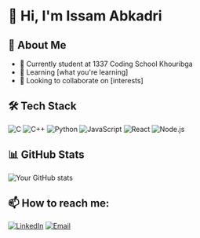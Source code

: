 # 👋 Hi, I'm Issam Abkadri

## 🚀 About Me
- 🔭 Currently student at 1337 Coding School Khouribga
- 🌱 Learning [what you're learning]
- 👯 Looking to collaborate on [interests]

## 🛠️ Tech Stack
![C](https://img.shields.io/badge/-C-blue?logo=cplusplus)
![C++](https://img.shields.io/badge/-C++-blue?logo=cplusplus)
![Python](https://img.shields.io/badge/-Python-3776AB?style=flat-square&logo=python&logoColor=purple)
![JavaScript](https://img.shields.io/badge/-JavaScript-F7DF1E?style=flat-square&logo=javascript&logoColor=black)
![React](https://img.shields.io/badge/-React-61DAFB?style=flat-square&logo=react&logoColor=black)
![Node.js](https://img.shields.io/badge/-Node.js-339933?style=flat-square&logo=node.js&logoColor=white)

## 📊 GitHub Stats
![Your GitHub stats](https://github-readme-stats.vercel.app/api?username=YourUsername&show_icons=true&theme=radical)

## 📫 How to reach me:
[![LinkedIn](https://img.shields.io/badge/-LinkedIn-0077B5?style=flat-square&logo=linkedin&logoColor=white)](Your-LinkedIn-URL)
[![Email](https://img.shields.io/badge/-Email-D14836?style=flat-square&logo=gmail&logoColor=white)](mailto:your.email@example.com)
